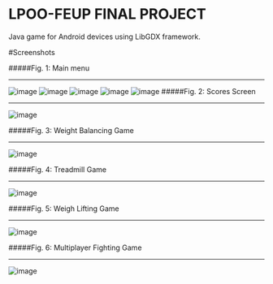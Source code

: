 # LPOO-FEUP FINAL PROJECT

Java game for Android devices using LibGDX framework.


#Screenshots

#####Fig. 1: Main menu
***
![image](https://github.com/pedro-c/LPOO-Projeto/screenshots/1.png)
![image](https://github.com/pedro-c/LPOO-Projeto/screenshots/2.png)
![image](https://github.com/pedro-c/LPOO-Projeto/screenshots/3.png)
![image](https://github.com/pedro-c/LPOO-Projeto/screenshots/4.png)
![image](https://github.com/pedro-c/LPOO-Projeto/screenshots/5.png)
#####Fig. 2: Scores Screen
***
![image](https://github.com/pedro-c/LPOO-Projeto/screenshots/6.png)

#####Fig. 3: Weight Balancing Game
***
![image](https://github.com/pedro-c/LPOO-Projeto/screenshots/7.png)

#####Fig. 4: Treadmill Game
***
![image](https://github.com/pedro-c/LPOO-Projeto/screenshots/8.png)

#####Fig. 5: Weigh Lifting Game
***
![image](https://github.com/pedro-c/LPOO-Projeto/screenshots/9.png)

#####Fig. 6: Multiplayer Fighting Game
***
![image](https://github.com/pedro-c/LPOO-Projeto/screenshots/10.png)
